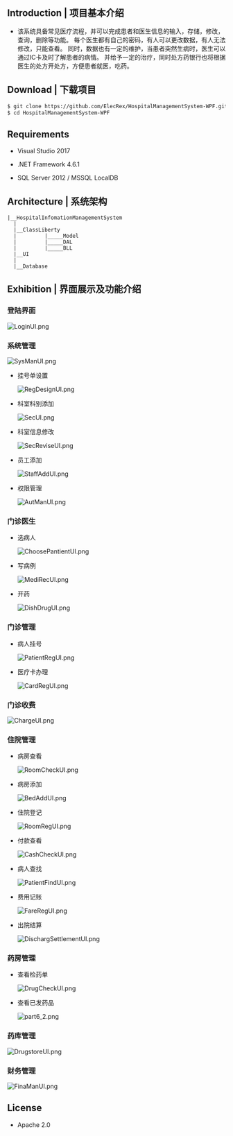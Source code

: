 ## Introduction | 项目基本介绍
- 该系统具备常见医疗流程，并可以完成患者和医生信息的输入，存储，修改，查询，删除等功能。 每个医生都有自己的密码，有人可以更改数据，有人无法修改，只能查看。 同时，数据也有一定的维护，当患者突然生病时，医生可以通过IC卡及时了解患者的病情。 并给予一定的治疗，同时处方药银行也将根据医生的处方开处方，方便患者就医，吃药。
## Download | 下载项目

```bash
$ git clone https://github.com/ElecRex/HospitalManagementSystem-WPF.git
$ cd HospitalManagementSystem-WPF
```

## Requirements

- Visual Studio 2017

- .NET Framework 4.6.1

- SQL Server 2012 / MSSQL LocalDB

## Architecture | 系统架构

```
|__HospitalInfomationManagementSystem
  |
  |__ClassLiberty
  |         |_____Model
  |         |_____DAL
  |         |_____BLL
  |__UI
  |
  |__Database
```

## Exhibition | 界面展示及功能介绍

### 登陆界面

![LoginUI.png](./imgs/LoginUI.png)

### 系统管理

![SysManUI.png](./imgs/SysManUI.png)

- 挂号单设置
  
  ![RegDesignUI.png](./imgs/RegDesignUI.png)

- 科室科别添加
  
  ![SecUI.png](./imgs/SecUI.png)

- 科室信息修改
  
  ![SecReviseUI.png](./imgs/SecReviseUI.png)

- 员工添加
  
  ![StaffAddUI.png](./imgs/StaffAddUI.png)

- 权限管理
  
  ![AutManUI.png](./imgs/AutManUI.png)

### 门诊医生

- 选病人
  
  ![ChoosePantientUI.png](./imgs/ChoosePantientUI.png)

- 写病例
  
  ![MediRecUI.png](./imgs/MediRecUI.png)

- 开药
  
  ![DishDrugUI.png](./imgs/DishDrugUI.png)

### 门诊管理

- 病人挂号
  
  ![PatientRegUI.png](./imgs/PatientRegUI.png)

- 医疗卡办理
  
  ![CardRegUI.png](./imgs/CardRegUI.png)

### 门诊收费

![ChargeUI.png](./imgs/ChargeUI.png)

### 住院管理

- 病房查看
  
  ![RoomCheckUI.png](./imgs/RoomCheckUI.png)

- 病房添加
  
  ![BedAddUI.png](./imgs/BedAddUI.png)

- 住院登记
  
  ![RoomRegUI.png](./imgs/RoomRegUI.png)

- 付款查看
  
  ![CashCheckUI.png](./imgs/CashCheckUI.png)

- 病人查找
  
  ![PatientFindUI.png](./imgs/PatientFindUI.png)

- 费用记账
  
  ![FareRegUI.png](./imgs/FareRegUI.png)

- 出院结算
  
  ![DischargSettlementUI.png](./imgs/DischargSettlementUI.png)

### 药房管理

- 查看检药单
  
  ![DrugCheckUI.png](./imgs/DrugCheckUI.png)

- 查看已发药品
  
  ![part6_2.png](./imgs/part6_2.png)

### 药库管理

![DrugstoreUI.png](./imgs/DrugstoreUI.png)

### 财务管理

![FinaManUI.png](./imgs/FinaManUI.png)

## License

- Apache 2.0




